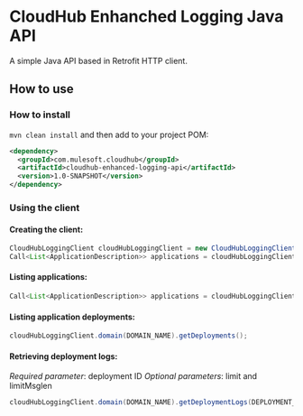 # CloudHub Enhanched Logging Java API

A simple Java API based in Retrofit HTTP client.

## How to use
### How to install
`mvn clean install` and then add to your project POM: 

```xml
<dependency>
  <groupId>com.mulesoft.cloudhub</groupId>
  <artifactId>cloudhub-enhanced-logging-api</artifactId>
  <version>1.0-SNAPSHOT</version>
</dependency>
```

### Using the client
#### Creating the client:
```java
CloudHubLoggingClient cloudHubLoggingClient = new CloudHubLoggingClient(USERNAME, PASSWORD);
Call<List<ApplicationDescription>> applications = cloudHubLoggingClient.getApplications();
```
#### Listing applications:
```java
Call<List<ApplicationDescription>> applications = cloudHubLoggingClient.getApplications();
```

#### Listing application deployments:
```java
cloudHubLoggingClient.domain(DOMAIN_NAME).getDeployments();
```

#### Retrieving deployment logs:
*Required parameter*: deployment ID
*Optional parameters*: limit and limitMsglen
```java
cloudHubLoggingClient.domain(DOMAIN_NAME).getDeploymentLogs(DEPLOYMENT_ID,100,1000);
```
